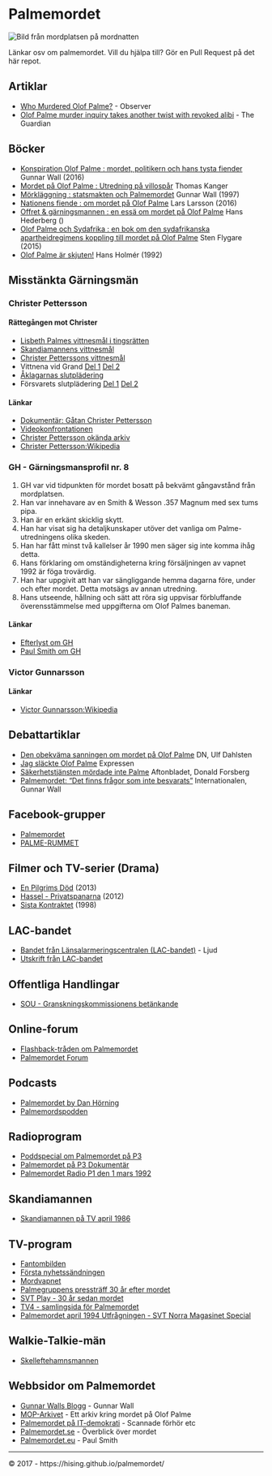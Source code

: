 # Palmemordet

![Bild från mordplatsen på mordnatten](http://www.sydsvenskan.se/images/3dI7xtZqbXILuM8kFLSS4Fu9-x0.jpg)

Länkar osv om palmemordet. Vill du hjälpa till? Gör en Pull Request på det här repot.

## Artiklar
* [Who Murdered Olof Palme?](http://observer.com/2016/11/who-murdered-olof-palme/) - Observer
* [Olof Palme murder inquiry takes another twist with revoked alibi](https://www.theguardian.com/world/2014/feb/27/olaf-palme-murder-inquiry-revoked-alibi-svenska-dagbladet-stieg-larsson) - The Guardian

## Böcker
* [Konspiration Olof Palme : mordet, politikern och hans tysta fiender](http://cdon.se/b%C3%B6cker/gunnar_wall/konspiration_olof_palme_%3a_mordet%2c_politikern_och_h-35434284) Gunnar Wall (2016)
* [Mordet på Olof Palme : Utredning på villospår](http://cdon.se/e-b%C3%B6cker/thomas-kanger/mordet-p%C3%A5-olof-palme-utredning-p%C3%A5-villosp%C3%A5r-36603627) Thomas Kanger
* [Mörkläggning : statsmakten och Palmemordet](http://cdon.se/b%C3%B6cker/gunnar_wall/m%C3%B6rkl%C3%A4ggning_%3a_statsmakten_och_palmemordet-37914009) Gunnar Wall (1997)
* [Nationens fiende : om mordet på Olof Palme](http://cdon.se/b%C3%B6cker/lars_larsson/nationens_fiende_%3a_om_mordet_p%C3%A5_olof_palme-36713641) Lars Larsson (2016)
* [Offret & gärningsmannen : en essä om mordet på Olof Palme](http://cdon.se/b%C3%B6cker/hans_hederberg/offret_%26_g%C3%A4rningsmannen_%3a_en_ess%C3%A4_om_mordet_p%C3%A5_olo-7642231) Hans Hederberg ()
* [Olof Palme och Sydafrika : en bok om den sydafrikanska apartheidregimens koppling till mordet på Olof Palme](http://cdon.se/b%C3%B6cker/sten_flygare/olof_palme_och_sydafrika_%3a_en_bok_om_den_sydafrika-35221003) Sten Flygare (2015)
* [Olof Palme är skjuten!](http://cdon.se/e-b%C3%B6cker/hans-holm%C3%A9r/olof-palme-%C3%A4r-skjuten-36534171) Hans Holmér (1992)

## Misstänkta Gärningsmän

### Christer Pettersson

#### Rättegången mot Christer
* [Lisbeth Palmes vittnesmål i tingsrätten](https://www.youtube.com/watch?v=2NE66hMOb5E)
* [Skandiamannens vittnesmål](https://www.youtube.com/watch?v=caUAUSAKDAw)
* [Christer Petterssons vittnesmål](https://www.youtube.com/watch?v=kmGslGeYpJ8)
* Vittnena vid Grand [Del 1](https://www.youtube.com/watch?v=rIUZzW1v-GI) [Del 2](https://www.youtube.com/watch?v=NYiW2Q88y9c)
* [Åklagarnas slutplädering](https://www.youtube.com/watch?v=jHYTAn2TlUo)
* Försvarets slutplädering [Del 1](https://www.youtube.com/watch?v=KJvah1h_Xco) [Del 2](https://www.youtube.com/watch?v=1C3BUdYE7ts)

#### Länkar
* [Dokumentär: Gåtan Christer Pettersson](https://www.youtube.com/watch?v=kVAg3cMbr_4)
* [Videokonfrontationen](https://www.youtube.com/watch?v=Nn7DOBQ_rWY)
* [Christer Pettersson okända arkiv](http://www.expressen.se/nyheter/christer-petterssons-okanda-arkiv-hittat/)
* [Christer Pettersson:Wikipedia](https://sv.wikipedia.org/wiki/Christer_Pettersson)

### GH - Gärningsmansprofil nr. 8

1. GH var vid tidpunkten för mordet bosatt på bekvämt gångavstånd från mordplatsen.
2. Han var innehavare av en Smith & Wesson .357 Magnum med sex tums pipa.
3. Han är en erkänt skicklig skytt.
4. Han har visat sig ha detaljkunskaper utöver det vanliga om Palme-utredningens olika skeden.
5. Han har fått minst två kallelser år 1990 men säger sig inte komma ihåg detta.
6. Hans förklaring om omständigheterna kring försäljningen av vapnet 1992 är föga trovärdig.
7. Han har uppgivit att han var sängliggande hemma dagarna före, under och efter mordet. Detta motsägs av annan utredning.
8. Hans utseende, hållning och sätt att röra sig uppvisar förbluffande överensstämmelse med uppgifterna om Olof Palmes baneman.

#### Länkar
* [Efterlyst om GH](http://www.viafree.se/program/samhalle/efterlyst/sasong-42/avsnitt-4)
* [Paul Smith om GH](http://palmemordet.eu/palmemordet/mordaren/)

### Victor Gunnarsson
#### Länkar
* [Victor Gunnarsson:Wikipedia](https://sv.wikipedia.org/wiki/Victor_Gunnarsson)

## Debattartiklar
* [Den obekväma sanningen om mordet på Olof Palme](http://www.dn.se/debatt/den-obekvama-sanningen-om-mordet-pa-olof-palme/) DN, Ulf Dahlsten
* [Jag släckte Olof Palme](http://www.expressen.se/debatt/jag-slackte-olof-palme/) Expressen
* [Säkerhetstjänsten mördade inte Palme](http://www.aftonbladet.se/debatt/article22337725.ab) Aftonbladet, Donald Forsberg
* [Palmemordet: “Det finns frågor som inte besvarats”](http://www.internationalen.se/2013/02/palmemordet-det-finns-fragor-som-inte-besvarats/) Internationalen, Gunnar Wall

## Facebook-grupper
* [Palmemordet](https://www.facebook.com/palmemordet)
* [PALME-RUMMET](https://www.facebook.com/groups/palmerummet/)

## Filmer och TV-serier (Drama)
* [En Pilgrims Död](http://www.imdb.com/title/tt2602070/) (2013)
* [Hassel - Privatspanarna](http://www.imdb.com/title/tt2071471/) (2012)
* [Sista Kontraktet](http://www.imdb.com/title/tt0122573/) (1998)

## LAC-bandet
* [Bandet från Länsalarmeringscentralen (LAC-bandet)](https://www.youtube.com/watch?v=1m59M6iAPdM) - Ljud
* [Utskrift från LAC-bandet](http://www.politiskamord.com/p5lacsamtalen.html)

## Offentliga Handlingar
* [SOU - Granskningskommissionens betänkande](http://www.regeringen.se/rattsdokument/statens-offentliga-utredningar/1999/01/sou-199988--/)

## Online-forum
* [Flashback-tråden om Palmemordet](https://www.flashback.org/t133416)
* [Palmemordet Forum](http://palmemordet.forum24.se/)

## Podcasts
* [Palmemordet by Dan Hörning](https://itunes.apple.com/se/podcast/palmemordet/id1086387447?l=en&mt=2)
* [Palmemordspodden](http://palme.libsyn.com/)

## Radioprogram
* [Poddspecial om Palmemordet på P3](http://sverigesradio.se/sida/gruppsida.aspx?programid=4072&grupp=22769)
* [Palmemordet på P3 Dokumentär](http://sverigesradio.se/sida/avsnitt/62082?programid=2519)
* [Palmemordet Radio P1 den 1 mars 1992](https://www.youtube.com/watch?v=qc6H_N1Id2k)

## Skandiamannen
* [Skandiamannen på TV april 1986](https://www.youtube.com/watch?v=xE-KsxPJaFU)

## TV-program
* [Fantombilden](https://www.oppetarkiv.se/video/1154340/fantombilden)
* [Första nyhetssändningen](https://www.oppetarkiv.se/video/1154357/forsta-nyhetssandningen-om-mordet-pa-olof-palme)
* [Mordvapnet](https://www.oppetarkiv.se/video/1154330/smith-och-wesson-kaliber-357)
* [Palmegruppens pressträff 30 år efter mordet](http://www.svt.se/nyheter/inrikes/palmegruppen-haller-presskonferens)
* [SVT Play - 30 år sedan mordet](http://www.svt.se/playtips/olof-palme-30-ar-sedan-mordet/)
* [TV4 - samlingsida för Palmemordet](http://www.tv4.se/palmemordet)
* [Palmemordet april 1994 Utfrågningen - SVT Norra Magasinet Special](https://www.youtube.com/watch?v=bJQeRUvqdHk)

## Walkie-Talkie-män
* [Skelleftehamnsmannen](http://sverigesradio.se/sida/artikel.aspx?programid=109&artikel=6103013)

## Webbsidor om Palmemordet
* [Gunnar Walls Blogg](https://gunnarwall.wordpress.com/) - Gunnar Wall
* [MOP-Arkivet](https://moparkivet.wordpress.com/) - Ett arkiv kring mordet på Olof Palme
* [Palmemordet på IT-demokrati](http://www.itdemokrati.nu/page36.html) - Scannade förhör etc
* [Palmemordet.se](http://www.palmemordet.se/) - Överblick över mordet
* [Palmemordet.eu](http://palmemordet.eu/) - Paul Smith
<hr>
&copy; 2017 - https://hising.github.io/palmemordet/
